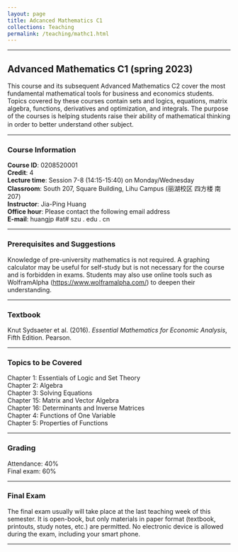 ```yaml
---
layout: page
title: Adcanced Mathematics C1
collections: Teaching
permalink: /teaching/mathc1.html
---
```


---
## Advanced Mathematics C1 (spring 2023)

This course and its subsequent Advanced Mathematics C2 cover the most fundamental mathematical tools for business and economics students. Topics covered by these courses contain sets and logics, equations, matrix algebra, functions, derivatives and optimization, and integrals. The purpose of the courses is helping students raise their ability of mathematical thinking in order to better understand other subject.  　

---
### Course Information

**Course ID**: 0208520001   
**Credit**: 4    
**Lecture time**: Session 7-8 (14:15-15:40) on Monday/Wednesday    
**Classroom**: South 207, Square Building, Lihu Campus (丽湖校区 四方楼 南207)   
**Instructor**: Jia-Ping Huang   
**Office hour**: Please contact the following email address   
**E-mail**: huangjp #at# szu . edu . cn


<!--
---
#### Online Learning Platform

We use Tencent Meeting (aka VooV Meeting for out-of-China markets).    
Download Tencent Meeting client: <https://meeting.tencent.com/download-center.html>   
Download VooV Meeting client: <https://voovmeeting.com/download-center.html>    

Tencent Meeting is designed as an online meeting platform rather than a learning platform, so although its quality of video and audio is high (which is the main reason of choosing it), other functions such as recording attendance and submiting assignments are insufficient. Therefore we may use other platforms occasionally for such purposes.

**Feb 28, 2022**: Another drawback of Tencent Meeting is that the playbacks cannot be viewed in a convenient way, especially for those who miss the meetings and want to watch the playbacks afterward. Engineers are working on this issue. For now, I will share the link of the playback after each class. You need to follow the instruction on the page the link leads to, and request permission to view the playback.     
-->


---
### Prerequisites and Suggestions

Knowledge of pre-university mathematics is not required. A graphing calculator may be useful for self-study but is not necessary for the course and is forbidden in exams. Students may also use online tools such as WolframAlpha (<https://www.wolframalpha.com/>) to deepen their understanding.

---
### Textbook

Knut Sydsaeter et al. (2016). *Essential Mathematics for Economic Analysis*, Fifth Edition. Pearson.   


---
### Topics to be Covered

Chapter 1: Essentials of Logic and Set Theory   
Chapter 2: Algebra   
Chapter 3: Solving Equations   
Chapter 15: Matrix and Vector Algebra    
Chapter 16: Determinants and Inverse Matrices   
Chapter 4: Functions of One Variable    
Chapter 5: Properties of Functions  

---
### Grading

Attendance: 40%     
Final exam: 60%   


---
### Final Exam    

The final exam usually will take place at the last teaching week of this semester. It is open-book, but only materials in paper format (textbook, printouts, study notes, etc.) are permitted. No electronic device is allowed during the exam, including your smart phone.


---
